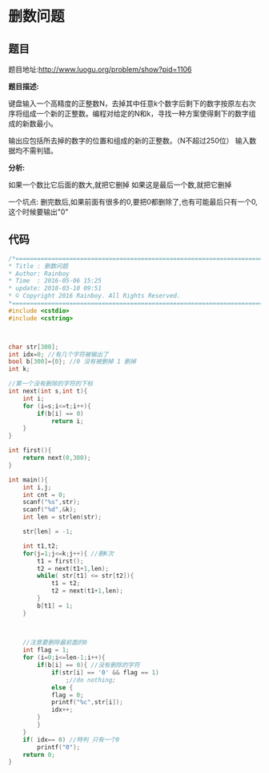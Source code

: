 # 删数问题

## 题目

题目地址:http://www.luogu.org/problem/show?pid=1106

**题目描述:**

键盘输入一个高精度的正整数N，去掉其中任意k个数字后剩下的数字按原左右次序将组成一个新的正整数。编程对给定的N和k，寻找一种方案使得剩下的数字组成的新数最小。

输出应包括所去掉的数字的位置和组成的新的正整数。（N不超过250位） 输入数据均不需判错。


**分析:**


如果一个数比它后面的数大,就把它删掉
如果这是最后一个数,就把它删掉

一个坑点: 删完数后,如果前面有很多的0,要把0都删除了,也有可能最后只有一个0,这个时候要输出"0"


## 代码

```c
/*============================================================================
* Title : 删数问题
* Author: Rainboy
* Time  : 2016-05-06 15:25
* update: 2018-03-10 09:51
* © Copyright 2016 Rainboy. All Rights Reserved.
*=============================================================================*/
#include <cstdio>
#include <cstring>



char str[300];
int idx=0; //有几个字符被输出了
bool b[300]={0}; //0 没有被删掉 1 删掉
int k;

//第一个没有删除的字符的下标
int next(int s,int t){
    int i;
    for (i=s;i<=t;i++){
        if(b[i] == 0)
            return i;
    }
}

int first(){
    return next(0,300);
}

int main(){
    int i,j;
    int cnt = 0;
    scanf("%s",str);
    scanf("%d",&k);
    int len = strlen(str);

    str[len] = -1;

    int t1,t2;
    for(j=1;j<=k;j++){ //删K次
        t1 = first();
        t2 = next(t1+1,len);
        while( str[t1] <= str[t2]){
            t1 = t2;
            t2 = next(t1+1,len);
        }
        b[t1] = 1;
    }

	
	
    //注意要删除最前面的0
    int flag = 1;
    for (i=0;i<=len-1;i++){
        if(b[i] == 0){ //没有删除的字符
            if(str[i] == '0' && flag == 1)
                ;//do nothing;
            else {
            flag = 0;
            printf("%c",str[i]);
			idx++;
        }
		}
	}
	if( idx== 0) //特判 只有一个0
		printf("0");
    return 0;
}
```
